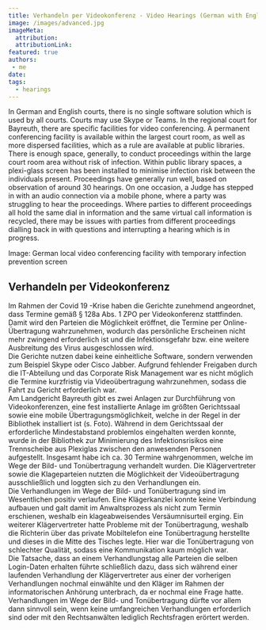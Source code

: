 ```yaml
---
title: Verhandeln per Videokonferenz - Video Hearings (German with English Summary)
image: /images/advanced.jpg
imageMeta:
  attribution:
  attributionLink:
featured: true
authors:
 - me
date: 
tags:
  - hearings
---
```


In German and English courts, there is no single software solution which is used by all courts. Courts may use Skype or Teams.
In the regional court for Bayreuth, there are specific facilities for video conferencing. A permanent conferencing facility is available within the largest court room, as well as more dispersed facilities, which as a rule are available at public libraries. There is enough space, generally, to conduct proceedings within the large court room area without risk of infection. Within public library spaces, a plexi-glass screen has been installed to minimise infection risk between the individuals present.
Proceedings have generally run well, based on observation of around 30 hearings. On one occasion, a Judge has stepped in with an audio connection via a mobile phone, where a party was struggling to hear the proceedings.
Where parties to different proceedings all hold the same dial in information and the same virtual call information is recycled, there may be issues with parties from different proceedings dialling back in with questions and interrupting a hearing which is in progress. 

Image: German local video conferencing facility with temporary infection prevention screen
 
## Verhandeln per Videokonferenz

Im Rahmen der Covid 19 -Krise haben die Gerichte zunehmend angeordnet, dass Termine gemäß § 128a Abs. 1 ZPO per Videokonferenz stattfinden. Damit wird den Parteien die Möglichkeit eröffnet, die Termine per Online-Übertragung wahrzunehmen, wodurch das persönliche Erscheinen nicht mehr zwingend erforderlich ist und die Infektionsgefahr bzw. eine weitere Ausbreitung des Virus ausgeschlossen wird.  
Die Gerichte nutzen dabei keine einheitliche Software, sondern verwenden zum Beispiel Skype oder Cisco Jabber. Aufgrund fehlender Freigaben durch die IT-Abteilung und das Corporate Risk Management war es nicht möglich die Termine kurzfristig via Videoübertragung wahrzunehmen, sodass die Fahrt zu Gericht erforderlich war.  
Am Landgericht Bayreuth gibt es zwei Anlagen zur Durchführung von Videokonferenzen, eine fest installierte Anlage im größten Gerichtssaal sowie eine mobile Übertragungsmöglichkeit, welche in der Regel in der Bibliothek installiert ist (s. Foto). 
Während in dem Gerichtssaal der erforderliche Mindestabstand problemlos eingehalten werden konnte, wurde in der Bibliothek zur Minimierung des Infektionsrisikos eine Trennscheibe aus Plexiglas zwischen den anwesenden Personen aufgestellt. 
Insgesamt habe ich ca. 30 Termine wahrgenommen, welche im Wege der Bild- und Tonübertragung verhandelt wurden. Die Klägervertreter sowie die Klageparteien nutzten die Möglichkeit der Videoübertragung ausschließlich und loggten sich zu den Verhandlungen ein.  
Die Verhandlungen im Wege der Bild- und Tonübertragung sind im Wesentlichen positiv verlaufen. Eine Klägerkanzlei konnte keine Verbindung aufbauen und galt damit im Anwaltsprozess als nicht zum Termin erschienen, weshalb ein klageabweisendes Versäumnisurteil erging. Ein weiterer Klägervertreter hatte Probleme mit der Tonübertragung, weshalb die Richterin über das private Mobiltelefon eine Tonübertragung herstellte und dieses in die Mitte des Tisches legte. Hier war die Tonübertragung von schlechter Qualität, sodass eine Kommunikation kaum möglich war.  
Die Tatsache, dass an einem Verhandlungstag alle Parteien die selben Login-Daten erhalten führte schließlich dazu, dass sich während einer laufenden Verhandlung der Klägervertreter aus einer der vorherigen Verhandlungen nochmal einwählte und den Kläger im Rahmen der informatorischen Anhörung unterbrach, da er nochmal eine Frage hatte.   
Verhandlungen im Wege der Bild- und Tonübertragung dürfte vor allem dann sinnvoll sein, wenn keine umfangreichen Verhandlungen erforderlich sind oder mit den Rechtsanwälten lediglich Rechtsfragen erörtert werden.  

